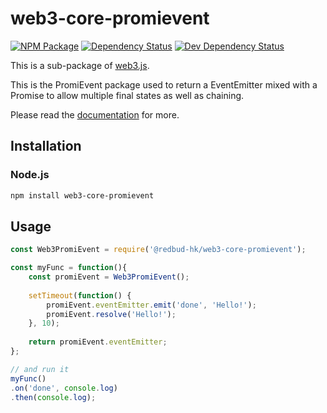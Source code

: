 # web3-core-promievent

[![NPM Package][npm-image]][npm-url] [![Dependency Status][deps-image]][deps-url] [![Dev Dependency Status][deps-dev-image]][deps-dev-url]

This is a sub-package of [web3.js][repo].

This is the PromiEvent package used to return a EventEmitter mixed with a Promise to allow multiple final states as well as chaining.

Please read the [documentation][docs] for more.

## Installation

### Node.js

```bash
npm install web3-core-promievent
```

## Usage

```js
const Web3PromiEvent = require('@redbud-hk/web3-core-promievent');

const myFunc = function(){
    const promiEvent = Web3PromiEvent();
    
    setTimeout(function() {
        promiEvent.eventEmitter.emit('done', 'Hello!');
        promiEvent.resolve('Hello!');
    }, 10);
    
    return promiEvent.eventEmitter;
};

// and run it
myFunc()
.on('done', console.log)
.then(console.log);
```

[docs]: http://web3js.readthedocs.io/en/1.0/
[repo]: https://github.com/redbud-hk/web3.js
[npm-image]: https://img.shields.io/npm/v/web3-core-promievent.svg
[npm-url]: https://npmjs.org/package/web3-core-promievent
[deps-image]: https://david-dm.org/redbud-hk/web3.js/1.x/status.svg?path=packages/web3-core-promievent
[deps-url]: https://david-dm.org/redbud-hk/web3.js/1.x?path=packages/web3-core-promievent
[deps-dev-image]: https://david-dm.org/redbud-hk/web3.js/1.x/dev-status.svg?path=packages/web3-core-promievent
[deps-dev-url]: https://david-dm.org/redbud-hk/web3.js/1.x?type=dev&path=packages/web3-core-promievent
